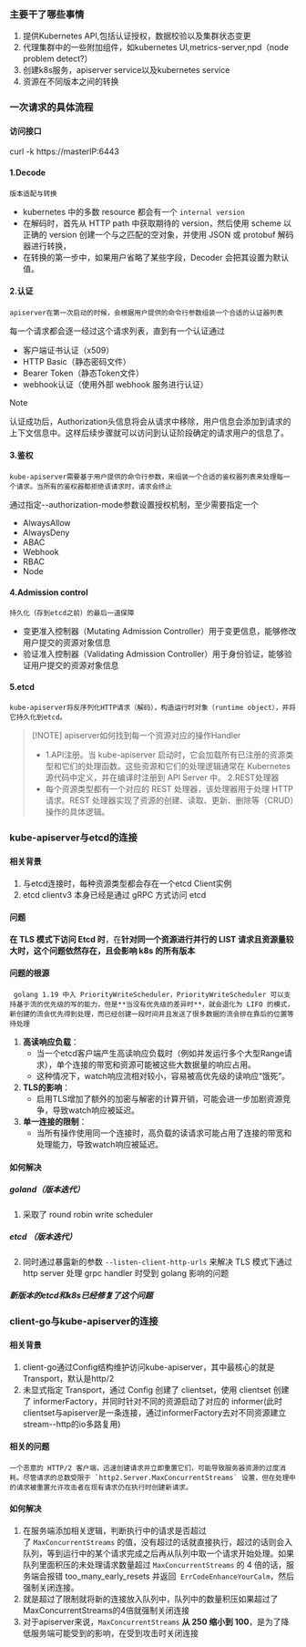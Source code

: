 ### 主要干了哪些事情
1. 提供Kubernetes API,包括认证授权，数据校验以及集群状态变更
2. 代理集群中的一些附加组件，如kubernetes UI,metrics-server,npd（node problem detect?）
3. 创建k8s服务，apiserver service以及kubernetes service
4. 资源在不同版本之间的转换

### 一次请求的具体流程
#### 访问接口
curl -k https://masterIP:6443

#### 1.Decode
	版本适配与转换
- kubernetes 中的多数 resource 都会有一个 `internal version`
- 在解码时，首先从 HTTP path 中获取期待的 version，然后使用 scheme 以正确的 version 创建一个与之匹配的空对象，并使用 JSON 或 protobuf 解码器进行转换，
- 在转换的第一步中，如果用户省略了某些字段，Decoder 会把其设置为默认值。

#### 2.认证
	apiserver在第一次启动的时候，会根据用户提供的命令行参数组装一个合适的认证器列表
   
每一个请求都会逐一经过这个请求列表，直到有一个认证通过
- 客户端证书认证（x509）
- HTTP Basic（静态密码文件）
- Bearer Token（静态Token文件）
- webhook认证（使用外部 webhook 服务进行认证）

> [!NOTE] 
> 认证成功后，Authorization头信息将会从请求中移除，用户信息会添加到请求的上下文信息中。这样后续步骤就可以访问到认证阶段确定的请求用户的信息了。

#### 3.鉴权
	kube-apiserver需要基于用户提供的命令行参数，来组装一个合适的鉴权器列表来处理每一个请求。当所有的鉴权器都拒绝该请求时，请求会终止

通过指定--authorization-mode参数设置授权机制，至少需要指定一个
- AlwaysAllow
- AlwaysDeny
- ABAC
- Webhook
- RBAC
- Node

#### 4.Admission control
	持久化（存到etcd之前）的最后一道保障

- 变更准入控制器（Mutating Admission Controller）用于变更信息，能够修改用户提交的资源对象信息
- 验证准入控制器（Validating Admission Controller）用于身份验证，能够验证用户提交的资源对象信息

#### 5.etcd
	kube-apiserver将反序列化HTTP请求（解码），构造运行时对象（runtime object），并将它持久化到etcd。

> [!NOTE] apiserver如何找到每一个资源对应的操作Handler
>  
> - 1.API注册。当 kube-apiserver 启动时，它会加载所有已注册的资源类型和它们的处理函数。这些资源和它们的处理逻辑通常在 Kubernetes 源代码中定义，并在编译时注册到 API Server 中。
> 2.REST处理器
> - 每个资源类型都有一个对应的 REST 处理器，该处理器用于处理 HTTP 请求。REST 处理器实现了资源的创建、读取、更新、删除等（CRUD）操作的具体逻辑。


### kube-apiserver与etcd的连接
#### 相关背景
1. 与etcd连接时，每种资源类型都会存在一个etcd Client实例
2. etcd clientv3 本身已经是通过 gRPC 方式访问 etcd 
#### 问题
**在 TLS 模式下访问 Etcd 时**，在**针对同一个资源进行并行的 LIST 请求且资源量较大时，这个问题依然存在，且会影响 k8s 的所有版本**
#### 问题的根源
	 golang 1.19 中入 PriorityWriteScheduler，PriorityWriteScheduler 可以支持基于流的优先级的写的能力，但是**当没有优先级的差异时**，就会退化为 LIFO 的模式，新创建的流会优先得到处理，而已经创建一段时间并且发送了很多数据的流会排在靠后的位置等待处理
1. **高读响应负载**：
    - 当一个etcd客户端产生高读响应负载时（例如并发运行多个大型Range请求），单个连接的带宽和资源可能被这些大数据量的响应占用。
    - 这种情况下，watch响应流相对较小，容易被高优先级的读响应“饿死”。
2. **TLS的影响**：
    - 启用TLS增加了额外的加密与解密的计算开销，可能会进一步加剧资源竞争，导致watch响应被延迟。
3. **单一连接的限制**：
    - 当所有操作使用同一个连接时，高负载的读请求可能占用了连接的带宽和处理能力，导致watch响应被延迟。
#### 如何解决
##### goland（版本迭代）
1. 采取了 round robin write scheduler
##### etcd （版本迭代）
2. 同时通过暴露新的参数 `--listen-client-http-urls` 来解决 TLS 模式下通过 http server 处理 grpc handler 时受到 golang 影响的问题
##### 新版本的etcd和k8s已经修复了这个问题

### client-go与kube-apiserver的连接

#### 相关背景
1. client-go通过Config结构维护访问kube-apiserver，其中最核心的就是Transport，默认是http/2
2. 未显式指定 Transport，通过 Config 创建了 clientset，使用 clientset 创建了 informerFactory，并同时针对不同的资源启动了对应的 informer(此时clientset与apiserver是一条连接，通过informerFactory去对不同资源建立stream--http的io多路复用)
#### 相关的问题
	一个恶意的 HTTP/2 客户端，迅速创建请求并立即重置它们，可能导致服务器资源的过度消耗。尽管请求的总数受限于 `http2.Server.MaxConcurrentStreams` 设置，但在处理中的请求被重置允许攻击者在现有请求仍在执行时创建新请求。

#### 如何解决
1. 在服务端添加相关逻辑，判断执行中的请求是否超过了 `MaxConcurrentStreams` 的值，没有超过的话就直接执行，超过的话则会入队列，等到运行中的某个请求完成之后再从队列中取一个请求开始处理。如果队列里面积压的未处理请求数量超过 `MaxConcurrentStreams` 的 4 倍的话，服务端会报错 too_many_early_resets 并返回  `ErrCodeEnhanceYourCalm`，然后强制关闭连接。
2. 就是超过了限制就将新的连接放入队列中，队列中的数量积压如果超过了MaxConcurrentStreams的4倍就强制关闭连接
3. 对于apiserver来说，`MaxConcurrentStreams` **从 250 缩小到 100**，是为了降低服务端可能受到的影响，在受到攻击时关闭连接
	